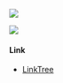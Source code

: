 <a href="https://github.com/RealAscarre"><img align="center" src="https://github-readme-stats.vercel.app/api/top-langs/?username=RealAscarre&layout=compact&theme=buefy&hide_border=true" /></a>

![](https://hit.yhype.me/github/profile?user_id=124075095)

#### Link
* [LinkTree](https://linktr.ee/ascarre)
